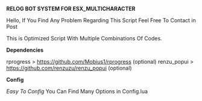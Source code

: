 **RELOG BOT SYSTEM FOR ESX_MULTICHARACTER**


Hello, If You Find Any Problem Regarding This Script Feel Free To Contact in Post

This is Optimized Script With Multiple Combinations Of Codes. 

**Dependencies**


rprogress   > https://github.com/Mobius1/rprogress (optional)
renzu_popui > https://github.com/renzuzu/renzu_popui (optional)

**Config**


*Easy To Config*
You Can Find Many Options in Config.lua





